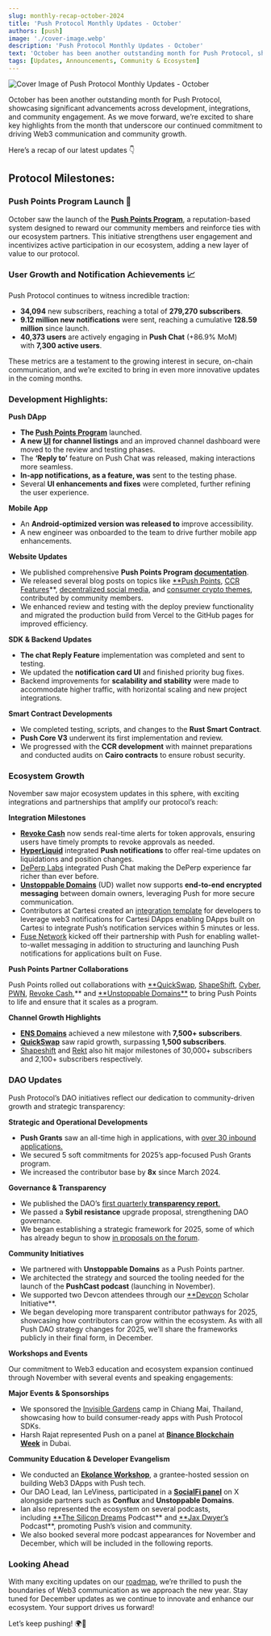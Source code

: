 ```yaml
---
slug: monthly-recap-october-2024
title: 'Push Protocol Monthly Updates - October'
authors: [push]
image: './cover-image.webp'
description: 'Push Protocol Monthly Updates - October'
text: 'October has been another outstanding month for Push Protocol, showcasing significant advancements across development, integrations, and community engagement.'
tags: [Updates, Announcements, Community & Ecosystem]
---
```


![Cover Image of Push Protocol Monthly Updates - October](./cover-image.webp)

<!--truncate-->

October has been another outstanding month for Push Protocol, showcasing significant advancements across development, integrations, and community engagement. As we move forward, we’re excited to share key highlights from the month that underscore our continued commitment to driving Web3 communication and community growth.

Here’s a recap of our latest updates 👇

## **Protocol Milestones:**

### **Push Points Program Launch 🚀**

October saw the launch of the [**Push Points Program**](https://push.org/blog/introducing-the-push-points-program/), a reputation-based system designed to reward our community members and reinforce ties with our ecosystem partners. This initiative strengthens user engagement and incentivizes active participation in our ecosystem, adding a new layer of value to our protocol.

### **User Growth and Notification Achievements 📈**

Push Protocol continues to witness incredible traction:

- **34,094** new subscribers, reaching a total of **279,270 subscribers**.
- **9.12 million new notifications** were sent, reaching a cumulative **128.59 million** since launch.
- **40,373 users** are actively engaging in **Push Chat** (+86.9% MoM) with **7,300 active users**.

These metrics are a testament to the growing interest in secure, on-chain communication, and we’re excited to bring in even more innovative updates in the coming months.

### **Development Highlights:**

**Push DApp**

- **The [Push Points Program](https://app.push.org/points)** launched.
- **A new [UI](https://app.push.org/channels?chain=1&category=All) for channel listings** and an improved channel dashboard were moved to the review and testing phases.
- The **‘Reply to’** feature on Push Chat was released, making interactions more seamless.
- **In-app notifications, as a feature, was** sent to the testing phase.
- Several **UI enhancements and fixes** were completed, further refining the user experience.

**Mobile App**

- An **Android-optimized version was released to** improve accessibility.
- A new engineer was onboarded to the team to drive further mobile app enhancements.

**Website Updates**

- We published comprehensive **Push Points Program [documentation](https://push.org/docs/rewards/)**.
- We released several blog posts on topics like [\*\*Push Points](https://push.org/blog/introducing-the-push-points-program/), [CCR Features](https://push.org/blog/abstracting-chains-for-better-dapp-ux/)\*\*, [decentralized social media](https://push.org/blog/what-is-decentralized-social-media/), and [consumer crypto themes](https://push.org/blog/), contributed by community members.
- We enhanced review and testing with the deploy preview functionality and migrated the production build from Vercel to the GitHub pages for improved efficiency.

**SDK & Backend Updates**

- **The chat Reply Feature** implementation was completed and sent to testing.
- We updated the **notification card UI** and finished priority bug fixes.
- Backend improvements for **scalability and stability** were made to accommodate higher traffic, with horizontal scaling and new project integrations.

**Smart Contract Developments**

- We completed testing, scripts, and changes to the **Rust Smart Contract**.
- **Push Core V3** underwent its first implementation and review.
- We progressed with the **CCR development** with mainnet preparations and conducted audits on **Cairo contracts** to ensure robust security.

### **Ecosystem Growth**

November saw major ecosystem updates in this sphere, with exciting integrations and partnerships that amplify our protocol’s reach:

**Integration Milestones**

- [**Revoke Cash**](https://app.push.org/channels/0x65bB67c2416186aE3107F7c2C6728b272a579e3d) now sends real-time alerts for token approvals, ensuring users have timely prompts to revoke approvals as needed.
- [**HyperLiquid**](https://app.push.org/channels/0xf1A1542Ca902AE861B59bffE77D92E8CD76146f1) integrated **Push notifications** to offer real-time updates on liquidations and position changes.
- [DePerp Labs](https://x.com/pushprotocol/status/1846784886457184359) integrated Push Chat making the DePerp experience far richer than ever before.
- [**Unstoppable Domains**](https://x.com/unstoppableweb/status/1839653386339107064) (UD) wallet now supports **end-to-end encrypted messaging** between domain owners, leveraging Push for more secure communication.
- Contributors at Cartesi created an [integration template](https://push.org/blog/how-developers-can-integrate-cartesi-and-push-protocol/) for developers to leverage web3 notifications for Cartesi DApps enabling DApps built on Cartesi to integrate Push’s notification services within 5 minutes or less.
- [Fuse Network](https://news.fuse.io/fuse-partners-with-push-protocol-to-enhance-communication-for-web3-dapps/) kicked off their partnership with Push for enabling wallet-to-wallet messaging in addition to structuring and launching Push notifications for applications built on Fuse.

**Push Points Partner Collaborations**

Push Points rolled out collaborations with [\*\*QuickSwap](https://app.push.org/channels/0xf198eBCc8dB86F707bAdDdBa236aB5b619c59D3c), [ShapeShift](https://app.push.org/channels/0x90A48D5CF7343B08dA12E067680B4C6dbfE551Be), [Cyber](https://app.push.org/channels/0xBc28359C93cA00A5724fe398606f27e43007C22D), [PWN](https://app.push.org/channels/0x991552E1C2A96D0Ae72E19552b08A1889aebCF53), [Revoke Cash](https://app.push.org/channels/0x65bB67c2416186aE3107F7c2C6728b272a579e3d),** and [**Unstoppable Domains\*\*](https://app.push.org/channels/0xdbBc2Ac8cb8D02B26F165b4BC120fd4b14DA6cDA) to bring Push Points to life and ensure that it scales as a program.

**Channel Growth Highlights**

- [**ENS Domains**](https://app.push.org/channels/0x983110309620D911731Ac0932219af06091b6744) achieved a new milestone with **7,500+ subscribers**.
- [**QuickSwap**](https://app.push.org/channels/0xf198eBCc8dB86F707bAdDdBa236aB5b619c59D3c) saw rapid growth, surpassing **1,500 subscribers**.
- [Shapeshift](https://app.push.org/channels/0x90A48D5CF7343B08dA12E067680B4C6dbfE551Be) and [Rekt](https://app.push.org/channels/0x57cD6665e725232123F5250328E35Db6ABf6d80C) also hit major milestones of 30,000+ subscribers and 2,100+ subscribers respectively.

### **DAO Updates**

Push Protocol’s DAO initiatives reflect our dedication to community-driven growth and strategic transparency:

**Strategic and Operational Developments**

- **Push Grants** saw an all-time high in applications, with [over 30 inbound applications.](https://app.charmverse.io/push-dao/proposals?viewId=all)
- We secured 5 soft commitments for 2025’s app-focused Push Grants program.
- We increased the contributor base by **8x** since March 2024.

**Governance & Transparency**

- We published the DAO’s [first quarterly **transparency report**.](https://gov.push.org/t/push-dao-2024-q3-transparency-report/1945)
- We passed a **Sybil resistance** upgrade proposal, strengthening DAO governance.
- We began establishing a strategic framework for 2025, some of which has already begun to show [in proposals on the forum](https://gov.push.org/).

**Community Initiatives**

- We partnered with **Unstoppable Domains** as a Push Points partner.
- We architected the strategy and sourced the tooling needed for the launch of the **PushCast podcast** (launching in November).
- We supported two Devcon attendees through our [\*\*Devcon](https://devcon.org/en/) Scholar Initiative\*\*.
- We began developing more transparent contributor pathways for 2025, showcasing how contributors can grow within the ecosystem. As with all Push DAO strategy changes for 2025, we’ll share the frameworks publicly in their final form, in December.

**Workshops and Events**

Our commitment to Web3 education and ecosystem expansion continued through November with several events and speaking engagements:

**Major Events & Sponsorships**

- We sponsored the [Invisible Gardens](https://x.com/pushprotocol/status/1842082904999903367) camp in Chiang Mai, Thailand, showcasing how to build consumer-ready apps with Push Protocol SDKs.
- Harsh Rajat represented Push on a panel at [**Binance Blockchain Week**](https://www.binanceblockchainweek.com/event/b7fbe2af-9ab6-4bb2-b78b-486c4d1fa80f/websitePage:9ec1ee53-cbdd-4234-8f04-fb70d6f7ad2e) in Dubai.

**Community Education & Developer Evangelism**

- We conducted an [**Ekolance Workshop**](https://www.youtube.com/watch?v=60t101ro2uM), a grantee-hosted session on building Web3 DApps with Push tech.
- Our DAO Lead, Ian LeViness, participated in a [**SocialFi panel**](https://x.com/pushprotocol/status/1849401395147055525) on X alongside partners such as **Conflux** and **Unstoppable Domains**.
- Ian also represented the ecosystem on several podcasts, including [\*\*The Silicon Dreams](https://www.youtube.com/watch?v=Mc_wp_4zNvQ&list=PLu0fIscp1uLKza4WMSCl76C5VdK9l0Tll&index=49) Podcast** and [**Jax Dwyer’s](https://www.youtube.com/watch?v=Ysy-jV0tiUU) Podcast\*\*, promoting Push’s vision and community.
- We also booked several more podcast appearances for November and December, which will be included in the following reports.

### **Looking Ahead**

With many exciting updates on our [roadmap](https://push.org/docs/roadmap/), we’re thrilled to push the boundaries of Web3 communication as we approach the new year. Stay tuned for December updates as we continue to innovate and enhance our ecosystem. Your support drives us forward!

Let’s keep pushing! 🌍🚀
